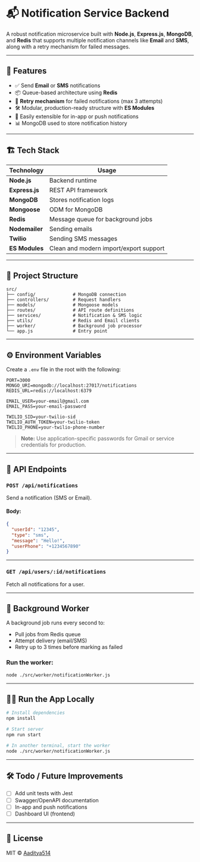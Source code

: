 # 📬 Notification Service Backend

A robust notification microservice built with **Node.js**, **Express.js**, **MongoDB**, and **Redis** that supports multiple notification channels like **Email** and **SMS**, along with a retry mechanism for failed messages.

---

## 🚀 Features

- ✅ Send **Email** or **SMS** notifications
- 📦 Queue-based architecture using **Redis**
- 🔁 **Retry mechanism** for failed notifications (max 3 attempts)
- 🛠️ Modular, production-ready structure with **ES Modules**
- 🧪 Easily extensible for in-app or push notifications
- 📊 MongoDB used to store notification history

---

## 🏗️ Tech Stack

| Technology | Usage |
|-----------|--------|
| **Node.js** | Backend runtime |
| **Express.js** | REST API framework |
| **MongoDB** | Stores notification logs |
| **Mongoose** | ODM for MongoDB |
| **Redis** | Message queue for background jobs |
| **Nodemailer** | Sending emails |
| **Twilio** | Sending SMS messages |
| **ES Modules** | Clean and modern import/export support |

---

## 📁 Project Structure

```
src/
├── config/              # MongoDB connection
├── controllers/         # Request handlers
├── models/              # Mongoose models
├── routes/              # API route definitions
├── services/            # Notification & SMS logic
├── utils/               # Redis and Email clients
├── worker/              # Background job processor
└── app.js               # Entry point
```

---

## ⚙️ Environment Variables

Create a `.env` file in the root with the following:

```env
PORT=3000
MONGO_URI=mongodb://localhost:27017/notifications
REDIS_URL=redis://localhost:6379

EMAIL_USER=your-email@gmail.com
EMAIL_PASS=your-email-password

TWILIO_SID=your-twilio-sid
TWILIO_AUTH_TOKEN=your-twilio-token
TWILIO_PHONE=your-twilio-phone-number
```

> **Note:** Use application-specific passwords for Gmail or service credentials for production.

---

## 🧪 API Endpoints

### `POST /api/notifications`
Send a notification (SMS or Email).

#### Body:
```json
{
  "userId": "12345",
  "type": "sms",
  "message": "Hello!",
  "userPhone": "+1234567890"
}
```

---

### `GET /api/users/:id/notifications`
Fetch all notifications for a user.

---

## 🔄 Background Worker

A background job runs every second to:

- Pull jobs from Redis queue
- Attempt delivery (email/SMS)
- Retry up to 3 times before marking as failed

### Run the worker:

```bash
node ./src/worker/notificationWorker.js
```

---

## 🧑‍💻 Run the App Locally

```bash
# Install dependencies
npm install

# Start server
npm run start

# In another terminal, start the worker
node ./src/worker/notificationWorker.js
```

---

## 🛠️ Todo / Future Improvements

- [ ] Add unit tests with Jest
- [ ] Swagger/OpenAPI documentation
- [ ] In-app and push notifications
- [ ] Dashboard UI (frontend)

---

## 📝 License

MIT © [Aaditya514](https://github.com/Aaditya514)
